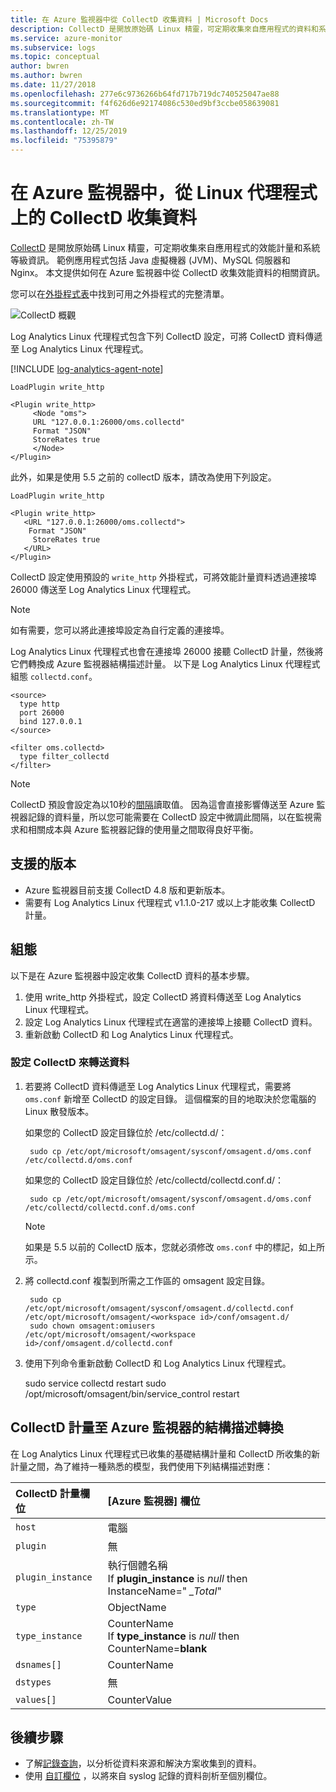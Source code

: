 ```yaml
---
title: 在 Azure 監視器中從 CollectD 收集資料 | Microsoft Docs
description: CollectD 是開放原始碼 Linux 精靈，可定期收集來自應用程式的資料和系統等級資訊。  本文提供如何在 Azure 監視器中從 CollectD 收集資料的相關資訊。
ms.service: azure-monitor
ms.subservice: logs
ms.topic: conceptual
author: bwren
ms.author: bwren
ms.date: 11/27/2018
ms.openlocfilehash: 277e6c9736266b64fd717b719dc740525047ae88
ms.sourcegitcommit: f4f626d6e92174086c530ed9bf3ccbe058639081
ms.translationtype: MT
ms.contentlocale: zh-TW
ms.lasthandoff: 12/25/2019
ms.locfileid: "75395879"
---
```

# <a name="collect-data-from-collectd-on-linux-agents-in-azure-monitor"></a>在 Azure 監視器中，從 Linux 代理程式上的 CollectD 收集資料
[CollectD](https://collectd.org/) 是開放原始碼 Linux 精靈，可定期收集來自應用程式的效能計量和系統等級資訊。 範例應用程式包括 Java 虛擬機器 (JVM)、MySQL 伺服器和 Nginx。 本文提供如何在 Azure 監視器中從 CollectD 收集效能資料的相關資訊。

您可以在[外掛程式表](https://collectd.org/wiki/index.php/Table_of_Plugins)中找到可用之外掛程式的完整清單。

![CollectD 概觀](media/data-sources-collectd/overview.png)

Log Analytics Linux 代理程式包含下列 CollectD 設定，可將 CollectD 資料傳遞至 Log Analytics Linux 代理程式。

[!INCLUDE [log-analytics-agent-note](../../../includes/log-analytics-agent-note.md)]

    LoadPlugin write_http

    <Plugin write_http>
         <Node "oms">
         URL "127.0.0.1:26000/oms.collectd"
         Format "JSON"
         StoreRates true
         </Node>
    </Plugin>

此外，如果是使用 5.5 之前的 collectD 版本，請改為使用下列設定。

    LoadPlugin write_http

    <Plugin write_http>
       <URL "127.0.0.1:26000/oms.collectd">
        Format "JSON"
         StoreRates true
       </URL>
    </Plugin>

CollectD 設定使用預設的 `write_http` 外掛程式，可將效能計量資料透過連接埠 26000 傳送至 Log Analytics Linux 代理程式。 

> [!NOTE]
> 如有需要，您可以將此連接埠設定為自行定義的連接埠。

Log Analytics Linux 代理程式也會在連接埠 26000 接聽 CollectD 計量，然後將它們轉換成 Azure 監視器結構描述計量。 以下是 Log Analytics Linux 代理程式組態 `collectd.conf`。

    <source>
      type http
      port 26000
      bind 127.0.0.1
    </source>

    <filter oms.collectd>
      type filter_collectd
    </filter>

> [!NOTE]
> CollectD 預設會設定為以10秒的[間隔](https://collectd.org/wiki/index.php/Interval)讀取值。 因為這會直接影響傳送至 Azure 監視器記錄的資料量，所以您可能需要在 CollectD 設定中微調此間隔，以在監視需求和相關成本與 Azure 監視器記錄的使用量之間取得良好平衡。

## <a name="versions-supported"></a>支援的版本
- Azure 監視器目前支援 CollectD 4.8 版和更新版本。
- 需要有 Log Analytics Linux 代理程式 v1.1.0-217 或以上才能收集 CollectD 計量。


## <a name="configuration"></a>組態
以下是在 Azure 監視器中設定收集 CollectD 資料的基本步驟。

1. 使用 write_http 外掛程式，設定 CollectD 將資料傳送至 Log Analytics Linux 代理程式。  
2. 設定 Log Analytics Linux 代理程式在適當的連接埠上接聽 CollectD 資料。
3. 重新啟動 CollectD 和 Log Analytics Linux 代理程式。

### <a name="configure-collectd-to-forward-data"></a>設定 CollectD 來轉送資料 

1. 若要將 CollectD 資料傳遞至 Log Analytics Linux 代理程式，需要將 `oms.conf` 新增至 CollectD 的設定目錄。 這個檔案的目的地取決於您電腦的 Linux 散發版本。

    如果您的 CollectD 設定目錄位於 /etc/collectd.d/：

        sudo cp /etc/opt/microsoft/omsagent/sysconf/omsagent.d/oms.conf /etc/collectd.d/oms.conf

    如果您的 CollectD 設定目錄位於 /etc/collectd/collectd.conf.d/：

        sudo cp /etc/opt/microsoft/omsagent/sysconf/omsagent.d/oms.conf /etc/collectd/collectd.conf.d/oms.conf

    >[!NOTE]
    >如果是 5.5 以前的 CollectD 版本，您就必須修改 `oms.conf` 中的標記，如上所示。
    >

2. 將 collectd.conf 複製到所需之工作區的 omsagent 設定目錄。

        sudo cp /etc/opt/microsoft/omsagent/sysconf/omsagent.d/collectd.conf /etc/opt/microsoft/omsagent/<workspace id>/conf/omsagent.d/
        sudo chown omsagent:omiusers /etc/opt/microsoft/omsagent/<workspace id>/conf/omsagent.d/collectd.conf

3. 使用下列命令重新啟動 CollectD 和 Log Analytics Linux 代理程式。

    sudo service collectd restart  sudo /opt/microsoft/omsagent/bin/service_control restart

## <a name="collectd-metrics-to-azure-monitor-schema-conversion"></a>CollectD 計量至 Azure 監視器的結構描述轉換
在 Log Analytics Linux 代理程式已收集的基礎結構計量和 CollectD 所收集的新計量之間，為了維持一種熟悉的模型，我們使用下列結構描述對應：

| CollectD 計量欄位 | [Azure 監視器] 欄位 |
|:--|:--|
| `host` | 電腦 |
| `plugin` | 無 |
| `plugin_instance` | 執行個體名稱<br>If **plugin_instance** is *null* then InstanceName=" *_Total*" |
| `type` | ObjectName |
| `type_instance` | CounterName<br>If **type_instance** is *null* then CounterName=**blank** |
| `dsnames[]` | CounterName |
| `dstypes` | 無 |
| `values[]` | CounterValue |

## <a name="next-steps"></a>後續步驟
* 了解[記錄查詢](../log-query/log-query-overview.md)，以分析從資料來源和解決方案收集到的資料。 
* 使用 [自訂欄位](custom-fields.md) ，以將來自 syslog 記錄的資料剖析至個別欄位。
